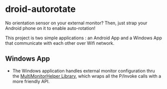 droid-autorotate
================

No orientation sensor on your external monitor? Then, just strap your Android phone on it to enable auto-rotation!

This project is two simple applications : an Android App and a Windows App that communicate with each other over Wifi network.

Windows App
-------------

* The Windows application handles external monitor configuration thru the [MultiMonitorHelper Library](https://multimonitorhelper.codeplex.com/), which wraps all the P/Invoke calls with a more friendly API.

